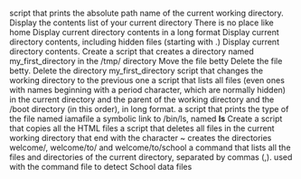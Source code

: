 script that prints the absolute path name of the current working directory.
Display the contents list of your current directory
There is no place like home
Display current directory contents in a long format
Display current directory contents, including hidden files (starting with .)
Display current directory contents.
Create a script that creates a directory named my_first_directory in the /tmp/ directory
Move the file betty
Delete the file betty.
Delete the directory my_first_directory
script that changes the working directory to the previous one
 a script that lists all files (even ones with names beginning with a period character, which are normally hidden) in the current directory and the parent of the working directory and the /boot directory (in this order), in long format.
 a script that prints the type of the file named iamafile
a symbolic link to /bin/ls, named __ls__
Create a script that copies all the HTML files
 a script that deletes all files in the current working directory that end with the character ~
creates the directories welcome/, welcome/to/ and welcome/to/school
a command that lists all the files and directories of the current directory, separated by commas (,).
 used with the command file to detect School data files
